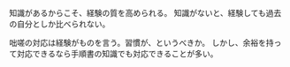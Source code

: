 知識があるからこそ、経験の質を高められる。
知識がないと、経験しても過去の自分としか比べられない。

咄嗟の対応は経験がものを言う。習慣が、というべきか。
しかし、余裕を持って対応できるなら手順書の知識でも対応できることが多い。
